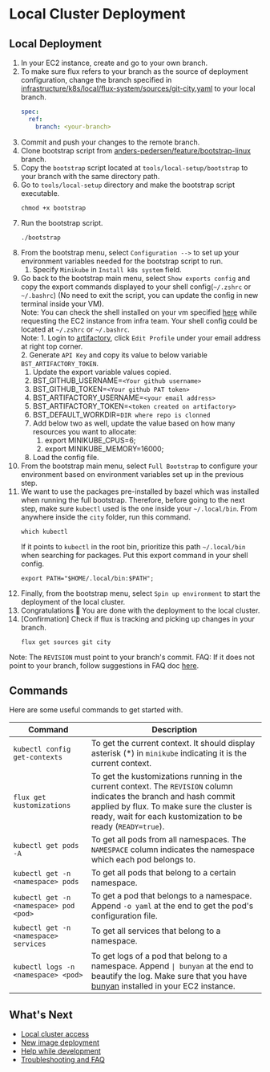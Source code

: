 # Local Cluster Deployment

## Local Deployment

1. In your EC2 instance, create and go to your own branch.
2. To make sure flux refers to your branch as the source of deployment configuration, change the branch specified in [infrastructure/k8s/local/flux-system/sources/git-city.yaml](/infrastructure/k8s/local/flux-system/sources/git-city.yaml) to your local branch.
    ```yaml
    spec:
      ref:
        branch: <your-branch>
    ```
3. Commit and push your changes to the remote branch.
4. Clone bootstrap script from [anders-pedersen/feature/bootstrap-linux](https://github.com/wp-wcm/city/tree/anders-pedersen/feature/bootstrap-linux/tools/local-setup) branch.
5. Copy the `bootstrap` script located at `tools/local-setup/bootstrap` to your branch with the same directory path.
6. Go to `tools/local-setup` directory and make the bootstrap script executable.
    ```shell
    chmod +x bootstrap
    ```
7. Run the bootstrap script.
    ```shell
    ./bootstrap
    ```
8. From the bootstrap menu, select `Configuration -->` to set up your environment variables needed for the bootstrap script to run.
   1. Specify `Minikube` in `Install k8s system` field.
9. Go back to the bootstrap main menu, select `Show exports config` and copy the export commands displayed to your shell config(`~/.zshrc` or `~/.bashrc`) (No need to exit the script, you can update the config in new terminal inside your VM).
   <br> Note: You can check the shell installed on your vm specified [here](/infrastructure/terraform/environments/bastion/common.yaml) while requesting the EC2 instance from infra team. Your shell config could be located at `~/.zshrc` or `~/.bashrc`.
   <br> Note: 1. Login to [artifactory](https://artifactory-ha.tri-ad.tech/ui/packages), click `Edit Profile` under your email address at right top corner.
   <br> 2. Generate `API Key` and copy its value to below variable `BST_ARTIFACTORY_TOKEN`.
   1. Update the export variable values copied. 
   2. BST_GITHUB_USERNAME=`<Your github username>`
   3. BST_GITHUB_TOKEN=`<Your github PAT token>`
   4. BST_ARTIFACTORY_USERNAME=`<your email address>`
   5. BST_ARTIFACTORY_TOKEN=`<token created on artifactory>`
   6. BST_DEFAULT_WORKDIR=`DIR where repo is clonned`
   7. Add below two as well, update the value based on how many resources you want to allocate:
      1. export MINIKUBE_CPUS=6; 
      2. export MINIKUBE_MEMORY=16000;
   8. Load the config file.
10. From the bootstrap main menu, select `Full Bootstrap` to configure your environment based on environment variables set up in the previous step.
11. We want to use the packages pre-installed by bazel which was installed when running the full bootstrap. Therefore, before going to the next step, make sure `kubectl` used is the one inside your `~/.local/bin`. From anywhere inside the `city` folder, run this command.
    ```shell
    which kubectl
    ```
    If it points to `kubectl` in the root bin, prioritize this path `~/.local/bin` when searching for packages. Put this export command in your shell config.
    ```shell
    export PATH="$HOME/.local/bin:$PATH";
    ```
12. Finally, from the bootstrap menu, select `Spin up environment` to start the deployment of the local cluster.
13. Congratulations 🎉 You are done with the deployment to the local cluster.
14. [Confirmation] Check if flux is tracking and picking up changes in your branch.
    ```shell
    flux get sources git city
    ```
   Note: The `REVISION` must point to your branch's commit.
   FAQ: If it does not point to your branch, follow suggestions in FAQ doc [here](/ns/id/docs/int/troubleshooting_and_faq.md).

## Commands

Here are some useful commands to get started with.

| Command                                | Description                                                                                                                                                                                                                      |
|----------------------------------------|----------------------------------------------------------------------------------------------------------------------------------------------------------------------------------------------------------------------------------|
| `kubectl config get-contexts`          | To get the current context. It should display asterisk (*) in `minikube` indicating it is the current context.                                                                                                                   |
| `flux get kustomizations`              | To get the kustomizations running in the current context. The `REVISION` column indicates the branch and hash commit applied by flux. To make sure the cluster is ready, wait for each kustomization to be ready (`READY=true`). |
| `kubectl get pods -A`                  | To get all pods from all namespaces. The `NAMESPACE` column indicates the namespace which each pod belongs to.                                                                                                                   |
| `kubectl get -n <namespace> pods`      | To get all pods that belong to a certain namespace.                                                                                                                                                                              |
| `kubectl get -n <namespace> pod <pod>` | To get a pod that belongs to a namespace. Append `-o yaml` at the end to get the pod's configuration file.                                                                                                                       |
| `kubectl get -n <namespace> services`  | To get all services that belong to a namespace.                                                                                                                                                                                  |
| `kubectl logs -n <namespace> <pod>`    | To get logs of a pod that belong to a namespace. Append `\| bunyan` at the end to beautify the log. Make sure that you have [bunyan](https://github.com/LukeMathWalker/bunyan/releases) installed in your EC2 instance.          |

## What's Next

* [Local cluster access](local_cluster_access.md)
* [New image deployment](new_image_deployment.md)
* [Help while development](/ns/id/docs/int/onboarding/development.md)
* [Troubleshooting and FAQ](/ns/id/docs/int/troubleshooting_and_faq.md)
